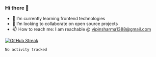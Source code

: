 ### Hi there 👋

<!--
**shharma-vipin/shharma-vipin** is a ✨ _special_ ✨ repository because its `README.md` (this file) appears on your GitHub profile.-->

- 🌱 I’m currently learning frontend technologies
- 👯 I’m looking to collaborate on open source projects
- 📫 How to reach me: I am reachable @ vipinsharma1388@gmail.com

[//]: # (https://github.com/DenverCoder1/github-readme-streak-stats)
[![GitHub Streak](https://github-readme-streak-stats.herokuapp.com/?user=shharma-vipin)](https://git.io/streak-stats)


<!--START_SECTION:waka-->

```text
No activity tracked
```

<!--END_SECTION:waka-->
